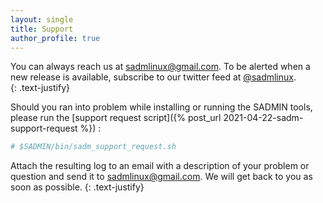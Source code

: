 ```yaml
---
layout: single
title: Support
author_profile: true
---
```



You can always reach us at [sadmlinux@gmail.com](mailto:sadmlinux@gmail.com). To be alerted 
when a new release is available, subscribe to our twitter feed at 
[@sadmlinux](https://twitter.com/sadmlinux).   
{: .text-justify}

Should you ran into problem while installing or running the SADMIN tools, please run the 
[support request script]({% post_url 2021-04-22-sadm-support-request %}) :

```bash
# $SADMIN/bin/sadm_support_request.sh
```

Attach the resulting log to an email with a description of your problem or question and send it to 
[sadmlinux@gmail.com](mailto:sadmlinux@gmail.com). We will get back to you as soon as possible.
{: .text-justify}
